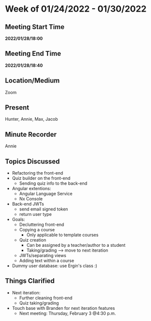 # Week of 01/24/2022 - 01/30/2022

## Meeting Start Time

**2022/01/28/18:00**

## Meeting End Time

**2022/01/28/18:40**

## Location/Medium

Zoom

## Present

Hunter, Annie, Max, Jacob

## Minute Recorder

Annie

## Topics Discussed
- Refactoring the front-end
- Quiz builder on the front-end
  - Sending quiz info to the back-end
- Angular extentions:
  - Angular Language Service
  - Nx Console
- Back-end JWTs
  - send email signed token
  - return user type
- Goals:
  - Decluttering front-end 
  - Copying a course
    - Only applicable to template courses
  - Quiz creation
    - Can be assigned by a teacher/author to a student
    - Taking/grading --> move to next iteration
  - JWTs/separating views
  - Adding text within a course
- Dummy user database: use Ergin's class :)

## Things Clarified
- Next iteration:
  - Further cleaning front-end
  - Quiz taking/grading
- Touch base with Branden for next iteration features
  - Next meeting: Thursday, February 3 @4:30 p.m.

